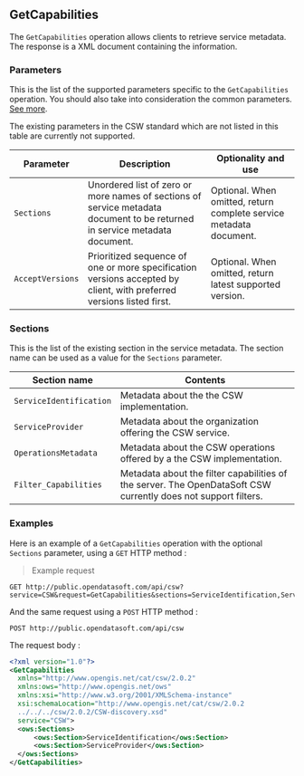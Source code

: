 ## GetCapabilities

The `GetCapabilities` operation allows clients to retrieve service metadata. The response is a XML document
containing the information.

### Parameters

This is the list of the supported parameters specific to the `GetCapabilities` operation. You should also take into
consideration the common parameters. [See more](#parameters).

The existing parameters in the CSW standard which are not listed in this table are currently not supported.

Parameter | Description | Optionality and use
--------- | ----------- | -------------------
`Sections` |	Unordered list of zero or more names of sections of service metadata document to be returned in service metadata document. | Optional. When omitted, return complete service metadata document.
`AcceptVersions` | Prioritized sequence of one or more specification versions accepted by client, with preferred versions listed first.	| Optional. When omitted, return latest supported version.

### Sections

This is the list of the existing section in the service metadata. The section name can be used as a value for the
`Sections` parameter.

Section name | Contents
------------ | --------
`ServiceIdentification` |	Metadata about the the CSW implementation.
`ServiceProvider` |	Metadata about the organization offering the CSW service.
`OperationsMetadata` |	Metadata about the CSW operations offered by a the CSW implementation.
`Filter_Capabilities` |	Metadata about the filter capabilities of the server. The OpenDataSoft CSW currently does not support filters.

### Examples

Here is an example of a `GetCapabilities` operation with the optional `Sections` parameter, using a `GET` HTTP method :

> Example request

```http
GET http://public.opendatasoft.com/api/csw?service=CSW&request=GetCapabilities&sections=ServiceIdentification,ServiceProvider
```

And the same request using a `POST` HTTP method :

```http
POST http://public.opendatasoft.com/api/csw
```

The request body :

```xml
<?xml version="1.0"?>
<GetCapabilities
  xmlns="http://www.opengis.net/cat/csw/2.0.2"
  xmlns:ows="http://www.opengis.net/ows"
  xmlns:xsi="http://www.w3.org/2001/XMLSchema-instance"
  xsi:schemaLocation="http://www.opengis.net/cat/csw/2.0.2
  ../../../csw/2.0.2/CSW-discovery.xsd"
  service="CSW">
  <ows:Sections>
      <ows:Section>ServiceIdentification</ows:Section>
      <ows:Section>ServiceProvider</ows:Section>
  </ows:Sections>
</GetCapabilities>
```